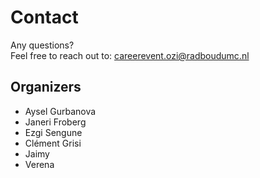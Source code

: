 # Contact

Any questions?<br>
Feel free to reach out to: careerevent.ozi@radboudumc.nl

## Organizers

* Aysel Gurbanova<br>
* Janeri Froberg<br>
* Ezgi Sengune<br>
* Clément Grisi<br>
* Jaimy<br>
* Verena